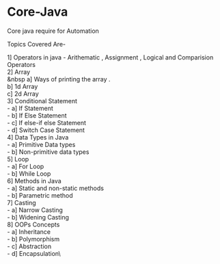 # Core-Java
Core java require for Automation 

Topics Covered Are-

1] Operators in java - Arithematic , Assignment , Logical and Comparision Operators\
2] Array \
       &nbsp a] Ways of printing the array .\
        b] 1d Array\
        c] 2d Array\
3] Conditional Statement\
       - a] If Statement\
       - b] If Else Statement\
       - c] If else-if else Statement\
       - d] Switch Case Statement\
4] Data Types in Java\
       - a] Primitive Data types\
       - b] Non-primitive data types\
5] Loop \
       - a] For Loop\
       - b] While Loop\
6] Methods in Java\
       - a] Static and non-static methods\
       - b] Parametric method\
7] Casting \
       - a] Narrow Casting \
       - b] Widening Casting\
8] OOPs Concepts \
       - a] Inheritance\
       - b] Polymorphism\
       - c] Abstraction\
       - d] Encapsulation\
       

        
